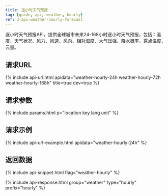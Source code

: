 ```yaml
---
title: 逐小时天气预报
tag: [guide, api, weather, hourly]
ref: 3-api-weather-hourly-forecast
---
```


逐小时天气预报API，提供全球城市未来24-168小时逐小时天气预报，包括：温度、天气状况、风力、风速、风向、相对湿度、大气压强、降水概率、露点温度、云量。

## 请求URL

{% include api-url.html apidata="weather-hourly-24h weather-hourly-72h weather-hourly-168h" title=true dev=true %}

  
## 请求参数

{% include params.html p="location key lang unit" %}

## 请求示例

{% include api-url-example.html apidata="weather-hourly-24h" %}

## 返回数据

{% include api-snippet.html flag="weather-hourly" %}

{% include api-response.html group="weather" type="hourly" prefix="hourly" %}